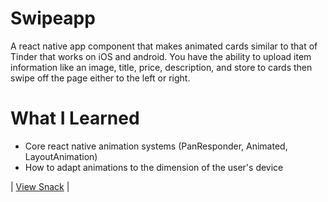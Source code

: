 # Swipeapp
A react native app component that makes animated cards similar to that of Tinder that works on iOS and android. 
You have the ability to upload item information like an image, title, price, description, and store to cards then swipe off the page either to the left or right.

# What I Learned

* Core react native animation systems (PanResponder, Animated, LayoutAnimation)
* How to adapt animations to the dimension of the user's device

| [View Snack](https://snack.expo.io/@koladeg/swipeapp) |

